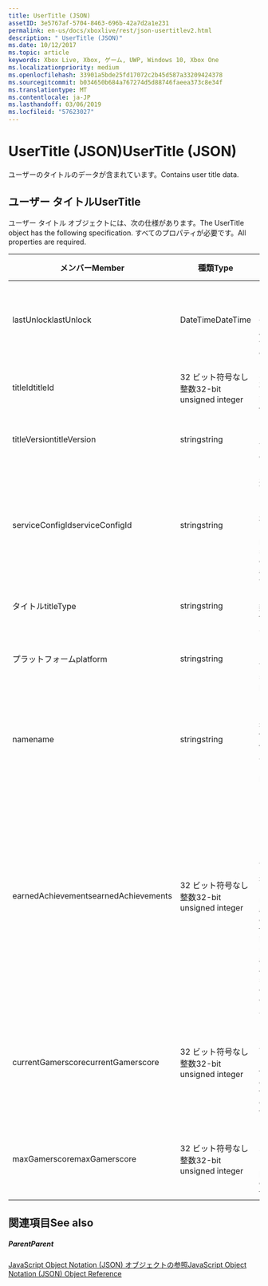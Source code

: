 ```yaml
---
title: UserTitle (JSON)
assetID: 3e5767af-5704-8463-696b-42a7d2a1e231
permalink: en-us/docs/xboxlive/rest/json-usertitlev2.html
description: " UserTitle (JSON)"
ms.date: 10/12/2017
ms.topic: article
keywords: Xbox Live, Xbox, ゲーム, UWP, Windows 10, Xbox One
ms.localizationpriority: medium
ms.openlocfilehash: 33901a5bde25fd17072c2b45d587a33209424378
ms.sourcegitcommit: b034650b684a767274d5d88746faeea373c8e34f
ms.translationtype: MT
ms.contentlocale: ja-JP
ms.lasthandoff: 03/06/2019
ms.locfileid: "57623027"
---
```

# <a name="usertitle-json"></a><span data-ttu-id="d187f-104">UserTitle (JSON)</span><span class="sxs-lookup"><span data-stu-id="d187f-104">UserTitle (JSON)</span></span>
<span data-ttu-id="d187f-105">ユーザーのタイトルのデータが含まれています。</span><span class="sxs-lookup"><span data-stu-id="d187f-105">Contains user title data.</span></span> 
<a id="ID4EN"></a>

 
## <a name="usertitle"></a><span data-ttu-id="d187f-106">ユーザー タイトル</span><span class="sxs-lookup"><span data-stu-id="d187f-106">UserTitle</span></span>
 
<span data-ttu-id="d187f-107">ユーザー タイトル オブジェクトには、次の仕様があります。</span><span class="sxs-lookup"><span data-stu-id="d187f-107">The UserTitle object has the following specification.</span></span> <span data-ttu-id="d187f-108">すべてのプロパティが必要です。</span><span class="sxs-lookup"><span data-stu-id="d187f-108">All properties are required.</span></span>
 
| <span data-ttu-id="d187f-109">メンバー</span><span class="sxs-lookup"><span data-stu-id="d187f-109">Member</span></span>| <span data-ttu-id="d187f-110">種類</span><span class="sxs-lookup"><span data-stu-id="d187f-110">Type</span></span>| <span data-ttu-id="d187f-111">説明</span><span class="sxs-lookup"><span data-stu-id="d187f-111">Description</span></span>| 
| --- | --- | --- | 
| <span data-ttu-id="d187f-112">lastUnlock</span><span class="sxs-lookup"><span data-stu-id="d187f-112">lastUnlock</span></span>| <span data-ttu-id="d187f-113">DateTime</span><span class="sxs-lookup"><span data-stu-id="d187f-113">DateTime</span></span>| <span data-ttu-id="d187f-114">アチーブメントが獲得された最終時刻。</span><span class="sxs-lookup"><span data-stu-id="d187f-114">The time an achievement was last earned.</span></span>| 
| <span data-ttu-id="d187f-115">titleId</span><span class="sxs-lookup"><span data-stu-id="d187f-115">titleId</span></span>| <span data-ttu-id="d187f-116">32 ビット符号なし整数</span><span class="sxs-lookup"><span data-stu-id="d187f-116">32-bit unsigned integer</span></span>| <span data-ttu-id="d187f-117">タイトルの一意の識別子。</span><span class="sxs-lookup"><span data-stu-id="d187f-117">The unique identifier for the title.</span></span>| 
| <span data-ttu-id="d187f-118">titleVersion</span><span class="sxs-lookup"><span data-stu-id="d187f-118">titleVersion</span></span>| <span data-ttu-id="d187f-119">string</span><span class="sxs-lookup"><span data-stu-id="d187f-119">string</span></span>| <span data-ttu-id="d187f-120">タイトルのバージョン。</span><span class="sxs-lookup"><span data-stu-id="d187f-120">The version of the title.</span></span>| 
| <span data-ttu-id="d187f-121">serviceConfigId</span><span class="sxs-lookup"><span data-stu-id="d187f-121">serviceConfigId</span></span>| <span data-ttu-id="d187f-122">string</span><span class="sxs-lookup"><span data-stu-id="d187f-122">string</span></span>| <span data-ttu-id="d187f-123">タイトルに関連付けられているプライマリ サービスの構成セットの ID。</span><span class="sxs-lookup"><span data-stu-id="d187f-123">ID of the primary service config set associated with the title.</span></span>| 
| <span data-ttu-id="d187f-124">タイトル</span><span class="sxs-lookup"><span data-stu-id="d187f-124">titleType</span></span>| <span data-ttu-id="d187f-125">string</span><span class="sxs-lookup"><span data-stu-id="d187f-125">string</span></span>| <span data-ttu-id="d187f-126">タイトルの種類。</span><span class="sxs-lookup"><span data-stu-id="d187f-126">The title type.</span></span>| 
| <span data-ttu-id="d187f-127">プラットフォーム</span><span class="sxs-lookup"><span data-stu-id="d187f-127">platform</span></span>| <span data-ttu-id="d187f-128">string</span><span class="sxs-lookup"><span data-stu-id="d187f-128">string</span></span>| <span data-ttu-id="d187f-129">サポートされているプラットフォーム。</span><span class="sxs-lookup"><span data-stu-id="d187f-129">The supported platform.</span></span>| 
| <span data-ttu-id="d187f-130">name</span><span class="sxs-lookup"><span data-stu-id="d187f-130">name</span></span>| <span data-ttu-id="d187f-131">string</span><span class="sxs-lookup"><span data-stu-id="d187f-131">string</span></span>| <span data-ttu-id="d187f-132">このタイトルのテキストの名前。</span><span class="sxs-lookup"><span data-stu-id="d187f-132">The text name of this title.</span></span> <span data-ttu-id="d187f-133">最大長 22 です。</span><span class="sxs-lookup"><span data-stu-id="d187f-133">Maximum length 22.</span></span>| 
| <span data-ttu-id="d187f-134">earnedAchievements</span><span class="sxs-lookup"><span data-stu-id="d187f-134">earnedAchievements</span></span>| <span data-ttu-id="d187f-135">32 ビット符号なし整数</span><span class="sxs-lookup"><span data-stu-id="d187f-135">32-bit unsigned integer</span></span>| <span data-ttu-id="d187f-136">アチーブメントの数は、タイトルなどのロック解除のアチーブメントの獲得し、課題を正常に完了しました。</span><span class="sxs-lookup"><span data-stu-id="d187f-136">The number of achievements earned for the title, including unlocked achievements and successfully completed challenges.</span></span>| 
| <span data-ttu-id="d187f-137">currentGamerscore</span><span class="sxs-lookup"><span data-stu-id="d187f-137">currentGamerscore</span></span>| <span data-ttu-id="d187f-138">32 ビット符号なし整数</span><span class="sxs-lookup"><span data-stu-id="d187f-138">32-bit unsigned integer</span></span>| <span data-ttu-id="d187f-139">合計のゲーマーこのタイトルでこのユーザーを獲得しました。</span><span class="sxs-lookup"><span data-stu-id="d187f-139">The total gamerscore this user has earned in this title.</span></span>| 
| <span data-ttu-id="d187f-140">maxGamerscore</span><span class="sxs-lookup"><span data-stu-id="d187f-140">maxGamerscore</span></span>| <span data-ttu-id="d187f-141">32 ビット符号なし整数</span><span class="sxs-lookup"><span data-stu-id="d187f-141">32-bit unsigned integer</span></span>| <span data-ttu-id="d187f-142">このタイトルの可能な合計ゲーマーします。</span><span class="sxs-lookup"><span data-stu-id="d187f-142">The total possible gamerscore for this title.</span></span>| 
  
<a id="ID4EFE"></a>

 
## <a name="see-also"></a><span data-ttu-id="d187f-143">関連項目</span><span class="sxs-lookup"><span data-stu-id="d187f-143">See also</span></span>
 
<a id="ID4EHE"></a>

 
##### <a name="parent"></a><span data-ttu-id="d187f-144">Parent</span><span class="sxs-lookup"><span data-stu-id="d187f-144">Parent</span></span> 

[<span data-ttu-id="d187f-145">JavaScript Object Notation (JSON) オブジェクトの参照</span><span class="sxs-lookup"><span data-stu-id="d187f-145">JavaScript Object Notation (JSON) Object Reference</span></span>](atoc-xboxlivews-reference-json.md)

   